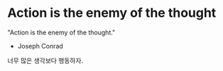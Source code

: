 # Action is the enemy of the thought


"Action is the enemy of the thought."

- Joseph Conrad

너무 많은 생각보다 행동하자.
